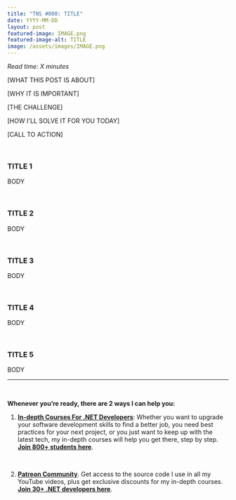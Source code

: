 ```yaml
---
title: "TNS #000: TITLE"
date: YYYY-MM-DD
layout: post
featured-image: IMAGE.png
featured-image-alt: TITLE
image: /assets/images/IMAGE.png
---
```


*Read time: X minutes*

[WHAT THIS POST IS ABOUT]

[WHY IT IS IMPORTANT]

[THE CHALLENGE]

[HOW I'LL SOLVE IT FOR YOU TODAY]

[CALL TO ACTION]

<br/>

### **TITLE 1**
BODY

<br/>

### **TITLE 2**
BODY

<br/>

### **TITLE 3**
BODY

<br/>

### **TITLE 4**
BODY

<br/>

### **TITLE 5**
BODY

---

<br/>

**Whenever you’re ready, there are 2 ways I can help you:**

1. **[In-depth Courses For .NET Developers](https://juliocasal.com/courses)**:​ Whether you want to upgrade your software development skills to find a better job, you need best practices for your next project, or you just want to keep up with the latest tech, my in-depth courses will help you get there, step by step. **[Join 800+ students here](https://juliocasal.com/courses)**.
<br/>

2. **[Patreon Community](https://www.patreon.com/juliocasal)**. Get access to the source code I use in all my YouTube videos, plus get exclusive discounts for my in-depth courses. **[Join 30+ .NET developers here](https://www.patreon.com/juliocasal)**.

